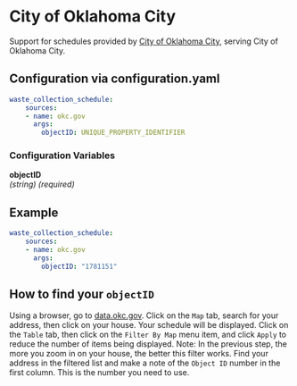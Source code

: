 # City of Oklahoma City

Support for schedules provided by [City of Oklahoma City](https://www.okc.gov/), serving City of Oklahoma City.

## Configuration via configuration.yaml

```yaml
waste_collection_schedule:
    sources:
    - name: okc.gov
      args:
        objectID: UNIQUE_PROPERTY_IDENTIFIER
```

### Configuration Variables

**objectID**  
*(string) (required)*

## Example

```yaml
waste_collection_schedule:
    sources:
    - name: okc.gov
      args:
        objectID: "1781151"
```

## How to find your `objectID`

Using a browser, go to [data.okc.gov](https://data.okc.gov/portal/page/viewer?datasetName=Address%20Trash%20Services).
Click on the `Map` tab, search for your address, then click on your house. Your schedule will be displayed.
Click on the `Table` tab, then click on the `Filter By Map` menu item, and click `Apply` to reduce the number of items being displayed. Note: In the previous step, the more you zoom in on your house, the better this filter works.
Find your address in the filtered list and make a note of the `Object ID` number in the first column. This is the number you need to use.
